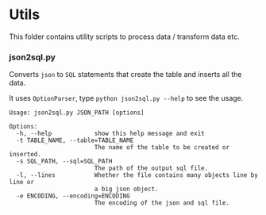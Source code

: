 # Utils

This folder contains utility scripts to process data / transform data etc.

### json2sql.py

Converts `json` to `SQL` statements that create the table and inserts all the data. 

It uses `OptionParser`, type `python json2sql.py --help` to see the usage.

```
Usage: json2sql.py JSON_PATH [options]

Options:
  -h, --help            show this help message and exit
  -t TABLE_NAME, --table=TABLE_NAME
                        The name of the table to be created or inserted.
  -s SQL_PATH, --sql=SQL_PATH
                        The path of the output sql file.
  -l, --lines           Whether the file contains many objects line by line or
                        a big json object.
  -e ENCODING, --encoding=ENCODING
                        The encoding of the json and sql file.
```